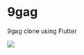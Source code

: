 # 9gag

9gag clone using Flutter

![](https://github.com/quangncv/9gag-clone/blob/master/screenshot/Simulator%20Screen%20Recording%20-%20iPhone%2014%20Pro%20Max%20-%202023-01-11%20at%2009.52.39.gif)

